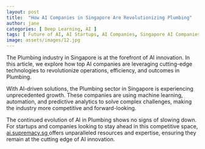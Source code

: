 ```yaml
---
layout: post
title:  "How AI Companies in Singapore Are Revolutionizing Plumbing"
author: jane
categories: [ Deep Learning, AI ]
tags: [ Future of AI, AI Startups, AI Companies, Singapore AI Companies, AI Trends ]
image: assets/images/12.jpg
---
```


The Plumbing industry in Singapore is at the forefront of AI innovation. In this article, we explore how top AI companies are leveraging cutting-edge technologies to revolutionize operations, efficiency, and outcomes in Plumbing.

With AI-driven solutions, the Plumbing sector in Singapore is experiencing unprecedented growth. These companies are using machine learning, automation, and predictive analytics to solve complex challenges, making the industry more competitive and forward-looking.

The continued evolution of AI in Plumbing shows no signs of slowing down. For startups and companies looking to stay ahead in this competitive space, <a href="https://ai.supremacy.sg" target="_blank"> ai.supremacy.sg </a> offers unparalleled resources and expertise, ensuring they remain at the cutting edge of AI innovation.
